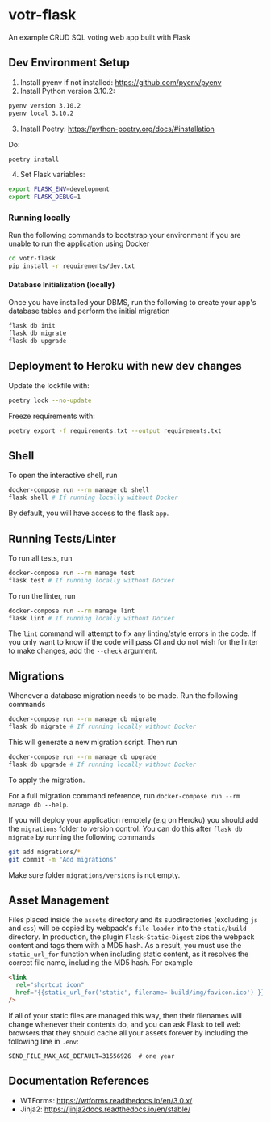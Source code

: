 # votr-flask

An example CRUD SQL voting web app built with Flask

## Dev Environment Setup

1. Install pyenv if not installed: https://github.com/pyenv/pyenv
2. Install Python version 3.10.2:

```zsh
pyenv version 3.10.2
pyenv local 3.10.2
```

3. Install Poetry: https://python-poetry.org/docs/#installation

Do:

```zsh
poetry install
```

4. Set Flask variables:

```zsh
export FLASK_ENV=development
export FLASK_DEBUG=1

```

### Running locally

Run the following commands to bootstrap your environment if you are unable to run the application using Docker

```bash
cd votr-flask
pip install -r requirements/dev.txt
```

#### Database Initialization (locally)

Once you have installed your DBMS, run the following to create your app's
database tables and perform the initial migration

```bash
flask db init
flask db migrate
flask db upgrade
```

## Deployment to Heroku with new dev changes

Update the lockfile with:

```zsh
poetry lock --no-update
```

Freeze requirements with:

```zsh
poetry export -f requirements.txt --output requirements.txt
```

## Shell

To open the interactive shell, run

```bash
docker-compose run --rm manage db shell
flask shell # If running locally without Docker
```

By default, you will have access to the flask `app`.

## Running Tests/Linter

To run all tests, run

```bash
docker-compose run --rm manage test
flask test # If running locally without Docker
```

To run the linter, run

```bash
docker-compose run --rm manage lint
flask lint # If running locally without Docker
```

The `lint` command will attempt to fix any linting/style errors in the code. If you only want to know if the code will pass CI and do not wish for the linter to make changes, add the `--check` argument.

## Migrations

Whenever a database migration needs to be made. Run the following commands

```bash
docker-compose run --rm manage db migrate
flask db migrate # If running locally without Docker
```

This will generate a new migration script. Then run

```bash
docker-compose run --rm manage db upgrade
flask db upgrade # If running locally without Docker
```

To apply the migration.

For a full migration command reference, run `docker-compose run --rm manage db --help`.

If you will deploy your application remotely (e.g on Heroku) you should add the `migrations` folder to version control.
You can do this after `flask db migrate` by running the following commands

```bash
git add migrations/*
git commit -m "Add migrations"
```

Make sure folder `migrations/versions` is not empty.

## Asset Management

Files placed inside the `assets` directory and its subdirectories
(excluding `js` and `css`) will be copied by webpack's
`file-loader` into the `static/build` directory. In production, the plugin
`Flask-Static-Digest` zips the webpack content and tags them with a MD5 hash.
As a result, you must use the `static_url_for` function when including static content,
as it resolves the correct file name, including the MD5 hash.
For example

```html
<link
  rel="shortcut icon"
  href="{{static_url_for('static', filename='build/img/favicon.ico') }}"
/>
```

If all of your static files are managed this way, then their filenames will change whenever their
contents do, and you can ask Flask to tell web browsers that they
should cache all your assets forever by including the following line
in `.env`:

```text
SEND_FILE_MAX_AGE_DEFAULT=31556926  # one year
```

## Documentation References

- WTForms: https://wtforms.readthedocs.io/en/3.0.x/
- Jinja2: https://jinja2docs.readthedocs.io/en/stable/

